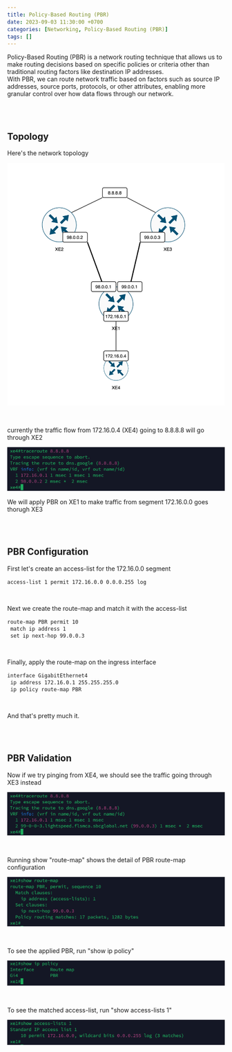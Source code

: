 ```yaml
---
title: Policy-Based Routing (PBR)
date: 2023-09-03 11:30:00 +0700
categories: [Networking, Policy-Based Routing (PBR)]
tags: []
---
```


Policy-Based Routing (PBR) is a network routing technique that allows us to make routing decisions based on specific policies or criteria other than traditional routing factors like destination IP addresses. <br>
With PBR, we can route network traffic based on factors such as source IP addresses, source ports, protocols, or other attributes, enabling more granular control over how data flows through our network.

<br>
<br>

## Topology

Here's the network topology

![x](/static/2023-09-03-pbr/01.png)



<br>

 currently the traffic flow from 172.16.0.4 (XE4) going to 8.8.8.8 will go through XE2

![x](/static/2023-09-03-pbr/02.png)

We will apply PBR on XE1 to make traffic from segment 172.16.0.0 goes thorugh XE3

<br>
<br>

## PBR Configuration

First let's create an access-list for the 172.16.0.0 segment

```shell
access-list 1 permit 172.16.0.0 0.0.0.255 log
```

<br>

Next we create the route-map and match it with the access-list

```shell
route-map PBR permit 10 
 match ip address 1
 set ip next-hop 99.0.0.3
```

<br>

Finally, apply the route-map on the ingress interface

```shell
interface GigabitEthernet4
 ip address 172.16.0.1 255.255.255.0
 ip policy route-map PBR
```

<br>

And that's pretty much it.

<br>
<br>

## PBR Validation

Now if we try pinging from XE4, we should see the traffic going through XE3 instead

![x](/static/2023-09-03-pbr/03.png)

<br>

Running show "route-map" shows the detail of PBR route-map configuration

![x](/static/2023-09-03-pbr/04.png)

<br>

To see the applied PBR, run "show ip policy"

![x](/static/2023-09-03-pbr/05.png)

<br>

To see the matched access-list, run "show access-lists 1"

![x](/static/2023-09-03-pbr/06.png)